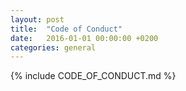 ```yaml
---
layout: post
title:  "Code of Conduct"
date:   2016-01-01 00:00:00 +0200
categories: general
---
```

<!-- Generated via http://contributor-covenant.org/ -->
{% include CODE_OF_CONDUCT.md %}
